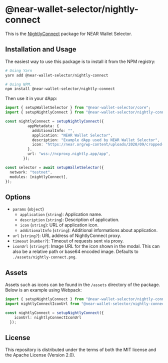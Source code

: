 # @near-wallet-selector/nightly-connect

This is the [NightlyConnect](https://connect.nightly.app/) package for NEAR Wallet Selector.

## Installation and Usage

The easiest way to use this package is to install it from the NPM registry:

```bash
# Using Yarn
yarn add @near-wallet-selector/nightly-connect

# Using NPM.
npm install @near-wallet-selector/nightly-connect
```

Then use it in your dApp:

```ts
import { setupWalletSelector } from "@near-wallet-selector/core";
import { setupNightlyConnect } from "@near-wallet-selector/nightly-connect";

const nightlyConnect = setupNightlyConnect({
          appMetadata: {
            additionalInfo: "",
            application: "NEAR Wallet Selector",
            description: "Example dApp used by NEAR Wallet Selector",
            icon: "https://near.org/wp-content/uploads/2020/09/cropped-favicon-192x192.png",
          },
          url: "wss://ncproxy.nightly.app/app",
        });

const selector = await setupWalletSelector({
  network: "testnet",
  modules: [nightlyConnect],
});
```

## Options

- `params` (`object`)
    - `application` (`string`): Application name.
    - `description` (`string`): Description of application.
    - `icon` (`string`): URL of application icon.
    - `additionalInfo` (`string`): Additional informations about application.
- `url` (`string?`): URL address of NightlyConnect proxy.
- `timeout` (`number?`): Timeout of requests sent via proxy.
- `iconUrl` (`string?`): Image URL for the icon shown in the modal. This can also be a relative path or base64 encoded image. Defaults to `./assets/nightly-connect.png`.

## Assets

Assets such as icons can be found in the `/assets` directory of the package. Below is an example using Webpack:

```ts
import { setupNightlyConnect } from "@near-wallet-selector/nightly-connect";
import nightlyConnectIconUrl from "@near-wallet-selector/nightly-connect/assets/nightly-connect.png";

const nightlyConnect = setupNightlyConnect({
    iconUrl: nightlyConnectIconUrl
  });
```

## License

This repository is distributed under the terms of both the MIT license and the Apache License (Version 2.0).
